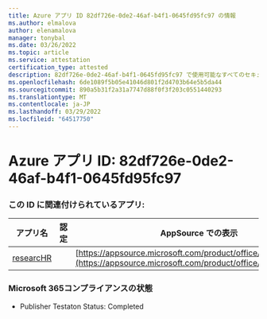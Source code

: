 ```yaml
---
title: Azure アプリ ID 82df726e-0de2-46af-b4f1-0645fd95fc97 の情報
ms.author: elmalova
author: elenamalova
manager: tonybal
ms.date: 03/26/2022
ms.topic: article
ms.service: attestation
certification_type: attested
description: 82df726e-0de2-46af-b4f1-0645fd95fc97 で使用可能なすべてのセキュリティおよびコンプライアンス情報。
ms.openlocfilehash: 6de1089f5b05e41046d801f2d4703b64e5b5da44
ms.sourcegitcommit: 890a5b31f2a31a7747d88f0f3f203c0551440293
ms.translationtype: MT
ms.contentlocale: ja-JP
ms.lasthandoff: 03/29/2022
ms.locfileid: "64517750"
---
```

# <a name="azure-app-id-82df726e-0de2-46af-b4f1-0645fd95fc97"></a>Azure アプリ ID: 82df726e-0de2-46af-b4f1-0645fd95fc97


### <a name="apps-associated-with-this-id"></a>この ID に関連付けられているアプリ:
| **アプリ名** | **認定** | **AppSource での表示** |
|--------------|---------------|-----------------------|
| [researcHR](../forward/WA200002557.md) |  | [https://appsource.microsoft.com/product/office/WA200002557](https://appsource.microsoft.com/product/office/WA200002557) |

### <a name="microsoft-365-app-compliance-status"></a>Microsoft 365コンプライアンスの状態
- Publisher Testaton Status: Completed
